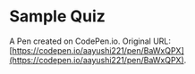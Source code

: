 # Sample Quiz

A Pen created on CodePen.io. Original URL: [https://codepen.io/aayushi221/pen/BaWxQPX](https://codepen.io/aayushi221/pen/BaWxQPX).


